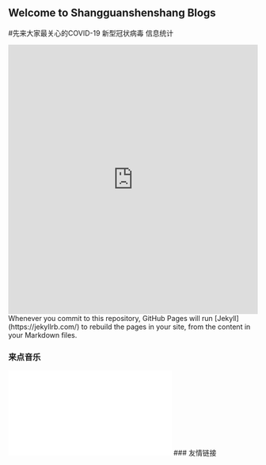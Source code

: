 ## Welcome to Shangguanshenshang Blogs

#先来大家最关心的COVID-19 新型冠状病毒 信息统计
<iframe src="https://cn.bing.com/covidans/widget?&setlang=zh-CN&lcid=/TaiWan&mt=Map" height="545" frameborder="no" scrolling="no" border="0" width="100%"> </iframe>
Whenever you commit to this repository, GitHub Pages will run [Jekyll](https://jekyllrb.com/) to rebuild the pages in your site, from the content in your Markdown files.

### 来点音乐
<iframe frameborder="no" border="0" marginwidth="0" marginheight="0" width=330 height=86 src="//music.163.com/outchain/player?type=2&id=528305962&auto=0&height=66"></iframe>
<iframe frameborder="no" border="0" marginwidth="0" marginheight="0" width=330 height=86 src="//music.163.com/outchain/player?type=2&id=518781004&auto=0&height=66"></iframe>
### 友情链接
